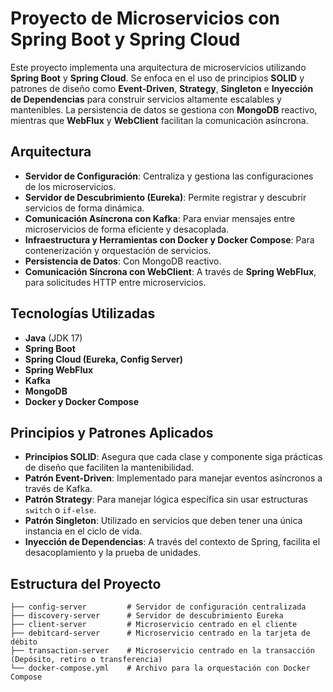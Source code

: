 # Proyecto de Microservicios con Spring Boot y Spring Cloud

Este proyecto implementa una arquitectura de microservicios utilizando **Spring Boot** y **Spring Cloud**. Se enfoca en el uso de principios **SOLID** y patrones de diseño como **Event-Driven**, **Strategy**, **Singleton** e **Inyección de Dependencias** para construir servicios altamente escalables y mantenibles. La persistencia de datos se gestiona con **MongoDB** reactivo, mientras que **WebFlux** y **WebClient** facilitan la comunicación asíncrona.

## Arquitectura

- **Servidor de Configuración**: Centraliza y gestiona las configuraciones de los microservicios.
- **Servidor de Descubrimiento (Eureka)**: Permite registrar y descubrir servicios de forma dinámica.
- **Comunicación Asíncrona con Kafka**: Para enviar mensajes entre microservicios de forma eficiente y desacoplada.
- **Infraestructura y Herramientas con Docker y Docker Compose**: Para contenerización y orquestación de servicios.
- **Persistencia de Datos**: Con MongoDB reactivo.
- **Comunicación Síncrona con WebClient**: A través de **Spring WebFlux**, para solicitudes HTTP entre microservicios.

## Tecnologías Utilizadas

- **Java** (JDK 17)
- **Spring Boot**
- **Spring Cloud (Eureka, Config Server)**
- **Spring WebFlux**
- **Kafka**
- **MongoDB**
- **Docker y Docker Compose**

## Principios y Patrones Aplicados

- **Principios SOLID**: Asegura que cada clase y componente siga prácticas de diseño que faciliten la mantenibilidad.
- **Patrón Event-Driven**: Implementado para manejar eventos asíncronos a través de Kafka.
- **Patrón Strategy**: Para manejar lógica específica sin usar estructuras `switch` o `if-else`.
- **Patrón Singleton**: Utilizado en servicios que deben tener una única instancia en el ciclo de vida.
- **Inyección de Dependencias**: A través del contexto de Spring, facilita el desacoplamiento y la prueba de unidades.

## Estructura del Proyecto

```plaintext
├── config-server         # Servidor de configuración centralizada
├── discovery-server      # Servidor de descubrimiento Eureka
├── client-server         # Microservicio centrado en el cliente
├── debitcard-server      # Microservicio centrado en la tarjeta de débito
├── transaction-server    # Microservicio centrado en la transacción (Depósito, retiro o transferencia)
└── docker-compose.yml    # Archivo para la orquestación con Docker Compose

